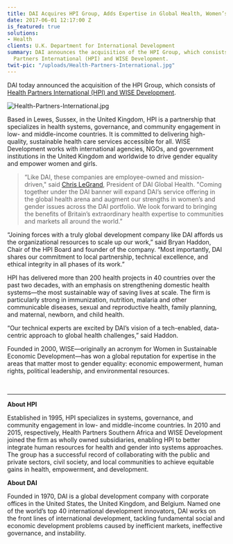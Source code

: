 ```yaml
---
title: DAI Acquires HPI Group, Adds Expertise in Global Health, Women’s Empowerment
date: 2017-06-01 12:17:00 Z
is_featured: true
solutions:
- Health
clients: U.K. Department for International Development
summary: DAI announces the acquisition of the HPI Group, which consists of Health
  Partners International (HPI) and WISE Development.
twit-pic: "/uploads/Health-Partners-International.jpg"
---
```


DAI today announced the acquisition of the HPI Group, which consists of [Health Partners International (HPI) and WISE Development](http://healthpartners-int.co.uk/).

![Health-Partners-International.jpg](/uploads/Health-Partners-International.jpg)

<!--more-->

Based in Lewes, Sussex, in the United Kingdom, HPI is a partnership that specializes in health systems, governance, and community engagement in low- and middle-income countries. It is committed to delivering high-quality, sustainable health care services accessible for all. WISE Development works with international agencies, NGOs, and government institutions in the United Kingdom and worldwide to drive gender equality and empower women and girls.

> “Like DAI, these companies are employee-owned and mission-driven," said [Chris LeGrand](https://www.dai.com/who-we-are/leadership/christopher-legrand), President of DAI Global Health. "Coming together under the DAI banner will expand DAI’s service offering in the global health arena and augment our strengths in women’s and gender issues across the DAI portfolio. We look forward to bringing the benefits of Britain’s extraordinary health expertise to communities and markets all around the world.”

“Joining forces with a truly global development company like DAI affords us the organizational resources to scale up our work,” said Bryan Haddon, Chair of the HPI Board and founder of the company. “Most importantly, DAI shares our commitment to local partnership, technical excellence, and ethical integrity in all phases of its work.”

HPI has delivered more than 200 health projects in 40 countries over the past two decades, with an emphasis on strengthening domestic health systems—the most sustainable way of saving lives at scale. The firm is particularly strong in immunization, nutrition, malaria and other communicable diseases, sexual and reproductive health, family planning, and maternal, newborn, and child health.

“Our technical experts are excited by DAI’s vision of a tech-enabled, data-centric approach to global health challenges,” said Haddon.

Founded in 2000, WISE—originally an acronym for Women in Sustainable Economic Development—has won a global reputation for expertise in the areas that matter most to gender equality: economic empowerment, human rights, political leadership, and environmental resources.

<br>
<hr>

<aside>
<p><strong>About HPI</strong></p>
<p>Established in 1995, HPI specializes in systems, governance, and community engagement in low- and middle-income countries. In 2010 and 2015, respectively, Health Partners Southern Africa and WISE Development joined the firm as wholly owned subsidiaries, enabling HPI to better integrate human resources for health and gender into systems approaches. The group has a successful record of collaborating with the public and private sectors, civil society, and local communities to achieve equitable gains in health, empowerment, and development.</p>
<p><strong>About DAI</strong></p>
<p>Founded in 1970, DAI is a global development company with corporate offices in the United States, the United Kingdom, and Belgium. Named one of the world’s top 40 international development innovators, DAI works on the front lines of international development, tackling fundamental social and economic development problems caused by inefficient markets, ineffective governance, and instability.</p>
</aside>